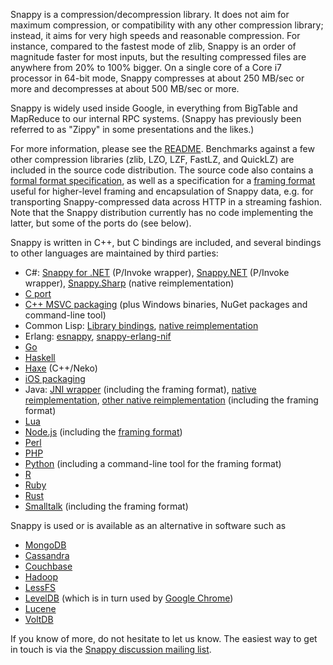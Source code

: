 Snappy is a compression/decompression library. It does not aim for maximum
compression, or compatibility with any other compression library; instead, it
aims for very high speeds and reasonable compression. For instance, compared
to the fastest mode of zlib, Snappy is an order of magnitude faster for most
inputs, but the resulting compressed files are anywhere from 20% to 100%
bigger. On a single core of a Core i7 processor in 64-bit mode, Snappy
compresses at about 250 MB/sec or more and decompresses at about 500 MB/sec
or more.

Snappy is widely used inside Google, in everything from BigTable and MapReduce
to our internal RPC systems. (Snappy has previously been referred to as "Zippy"
in some presentations and the likes.)

For more information, please see the [README](../README.md). Benchmarks against
a few other compression libraries (zlib, LZO, LZF, FastLZ, and QuickLZ) are
included in the source code distribution. The source code also contains a
[formal format specification](../format_description.txt), as well
as a specification for a [framing format](../framing_format.txt) useful for
higher-level framing and encapsulation of Snappy data, e.g. for transporting
Snappy-compressed data across HTTP in a streaming fashion. Note that the Snappy
distribution currently has no code implementing the latter, but some of the
ports do (see below).

Snappy is written in C++, but C bindings are included, and several bindings to
other languages are maintained by third parties:

* C#: [Snappy for .NET](https://archive.codeplex.com/?p=snappy4net) (P/Invoke wrapper),
  [Snappy.NET](https://snappy.machinezoo.com/) (P/Invoke wrapper),
  [Snappy.Sharp](https://github.com/jeffesp/Snappy.Sharp) (native
  reimplementation)
* [C port](https://github.com/andikleen/snappy-c)
* [C++ MSVC packaging](https://snappy.machinezoo.com/) (plus Windows binaries,
  NuGet packages and command-line tool)
* Common Lisp: [Library bindings](http://flambard.github.io/thnappy/),
  [native reimplementation](https://github.com/brown/snappy)
* Erlang: [esnappy](https://github.com/thekvs/esnappy),
  [snappy-erlang-nif](https://github.com/skunkwerks/snappy-erlang-nif)
* [Go](https://github.com/golang/snappy/)
* [Haskell](http://hackage.haskell.org/package/snappy)
* [Haxe](https://lib.haxe.org/p/snappy/) (C++/Neko)
* [iOS packaging](https://github.com/ideawu/snappy-ios)
* Java: [JNI wrapper](https://github.com/xerial/snappy-java) (including the
  framing format), [native reimplementation](https://code.google.com/archive/p/jsnappy/),
  [other native reimplementation](https://github.com/dain/snappy) (including
  the framing format)
* [Lua](https://github.com/forhappy/lua-snappy)
* [Node.js](https://github.com/kesla/node-snappy) (including the [framing
  format](https://github.com/kesla/node-snappy-stream))
* [Perl](https://metacpan.org/release/Compress-Snappy)
* [PHP](https://github.com/kjdev/php-ext-snappy)
* [Python](https://pypi.org/project/python-snappy/) (including a command-line
  tool for the framing format)
* [R](https://github.com/lulyon/R-snappy)
* [Ruby](https://github.com/miyucy/snappy)
* [Rust](https://github.com/BurntSushi/rust-snappy)
* [Smalltalk](https://github.com/mumez/sqnappy) (including the framing format)

Snappy is used or is available as an alternative in software such as

* [MongoDB](https://www.mongodb.com/)
* [Cassandra](http://cassandra.apache.org/)
* [Couchbase](https://www.couchbase.com/)
* [Hadoop](http://hadoop.apache.org/)
* [LessFS](https://web.archive.org/web/20170121033506/http://www.lessfs.com:80/wordpress/)
* [LevelDB](https://github.com/google/leveldb) (which is in turn used by
  [Google Chrome](https://www.google.com/chrome/))
* [Lucene](http://lucene.apache.org/)
* [VoltDB](https://www.voltdb.com/)

If you know of more, do not hesitate to let us know. The easiest way to get in
touch is via the
[Snappy discussion mailing list](https://groups.google.com/forum/#!forum/snappy-compression).
